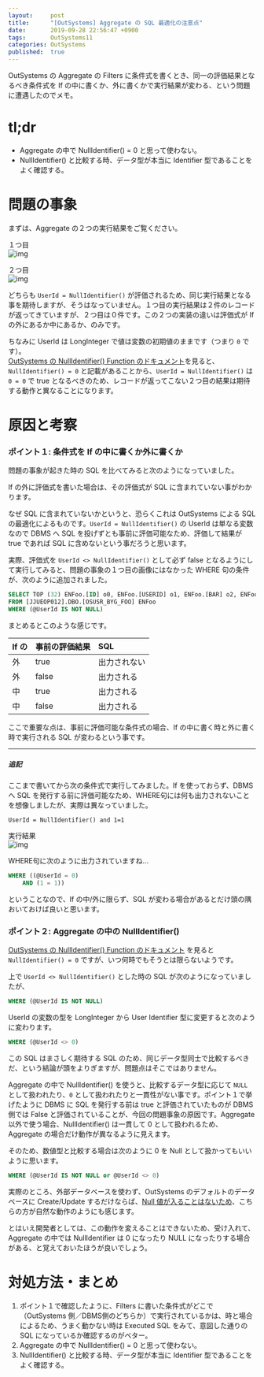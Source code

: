 ```yaml
---
layout:     post
title:      "[OutSystems] Aggregate の SQL 最適化の注意点"
date:       2019-09-28 22:56:47 +0900
tags:       OutSystems11
categories: OutSystems
published:  true
---
```


OutSystems の Aggregate の Filters に条件式を書くとき、同一の評価結果となるべき条件式を If の中に書くか、外に書くかで実行結果が変わる、という問題に遭遇したのでメモ。

# tl;dr

- Aggregate の中で NullIdentifier() = 0 と思って使わない。
- NullIdentifier() と比較する時、データ型が本当に Identifier 型であることをよく確認する。


# 問題の事象

まずは、Aggregate の２つの実行結果をご覧ください。  

１つ目  
![img](https://lh3.googleusercontent.com/lQLRgKD7nq52mkKoCqNjSaLh-ET6hmB3GgJCC3GENPX8WO0bxXN3FwxuuhnkiO9YoY8yf5KI5e8K3_FQ38HqWQKVe6QE2QLseKu15joPVxrIj7lRpWhqlCGHeyhNwEX_RkcrTG2XH-o=w559-h294-no)

２つ目  
![img](https://lh3.googleusercontent.com/4K6AC9y5WPDaEssYHdGa5Za4D77JdpBRzUK2aGIp7qMU8Im4FSYTv9swpHdJbElV25F-5dQtedHYHwV1y8viSoLKiKZ9koJzCyVAPRta8gg3xAsL0V7n9rg4pwedja2WmZe7xOYbVmc=w559-h294-no)

どちらも `UserId = NullIdentifier()` が評価されるため、同じ実行結果となる事を期待しますが、そうはなっていません。１つ目の実行結果は２件のレコードが返ってきていますが、２つ目は０件です。この２つの実装の違いは評価式が If の外にあるか中にあるか、のみです。  

ちなみに UserId は LongInteger で値は変数の初期値のままです（つまり `0` です）。  
[OutSystems の NullIdentifier() Function のドキュメント](https://success.outsystems.com/Documentation/11/Reference/OutSystems_Language/Logic/Built-in_Functions/Data_Conversion#NullIdentifier)を見ると、 `NullIdentifier() = 0` と記載があることから、`UserId = NullIdentifier()` は `0 = 0` で true となるべきのため、レコードが返ってこない２つ目の結果は期待する動作と異なることになります。



# 原因と考察

### ポイント１: 条件式を If の中に書くか外に書くか

問題の事象が起きた時の SQL を比べてみると次のようになっていました。

<script src="https://gist.github.com/yamagh/cc365d508ed9dc4b37265ae69bf242d7.js"></script>

If の外に評価式を書いた場合は、その評価式が SQL に含まれていない事がわかります。  

なぜ SQL に含まれていないかというと、恐らくこれは OutSystems による SQL の最適化によるものです。`UserId = NullIdentifier()` の UserId は単なる変数なので DBMS へ SQL を投げずとも事前に評価可能なため、評価して結果が true であれば SQL に含めないという事だろうと思います。  

実際、評価式を `UserId <> NullIdentifier()` として必ず false となるようにして実行してみると、問題の事象の１つ目の画像にはなかった WHERE 句の条件が、次のように追加されました。

```sql
SELECT TOP (32) ENFoo.[ID] o0, ENFoo.[USERID] o1, ENFoo.[BAR] o2, ENFoo.[DATE] o3, ENFoo.[TIME] o4, ENFoo.[LONGINT] o5
FROM [JJUEOP012].DBO.[OSUSR_BYG_FOO] ENFoo
WHERE (@UserId IS NOT NULL)
```

まとめるとこのような感じです。

| If の | 事前の評価結果 | SQL          |
|:------|:---------------|:-------------|
| 外    | true           | 出力されない |
| 外    | false          | 出力される   |
| 中    | true           | 出力される   |
| 中    | false          | 出力される   |

ここで重要な点は、事前に評価可能な条件式の場合、If の中に書く時と外に書く時で実行される SQL が変わるという事です。

---

##### 追記

ここまで書いてから次の条件式で実行してみました。If を使っておらず、DBMS へ SQL を発行する前に評価可能なため、WHERE句には何も出力されないことを想像しましたが、実際は異なっていました。

```
UserId = NullIdentifier() and 1=1
```

実行結果  
![img](https://lh3.googleusercontent.com/AQQd2ldpiGsi66i16RUF8GGSGjln4HfqF_KY2-9PN7spX8qVm579U8pcPrjJ21yefFR5zR2Kn4rBFq9v1UsqzNZgGeY62_ZrflCmzbXc4QeHFvRwPTGPrLKsHBmtcw0TFIskF69fgok=w800-h335-no)

WHERE句に次のように出力されていますね...  

```sql
WHERE ((@UserId = 0)
	AND (1 = 1))
```

ということなので、If の中/外に限らず、SQL が変わる場合があるとだけ頭の隅おいておけば良いと思います。


### ポイント２: Aggregate の中の NullIdentifier()

[OutSystems の NullIdentifier() Function のドキュメント](https://success.outsystems.com/Documentation/11/Reference/OutSystems_Language/Logic/Built-in_Functions/Data_Conversion#NullIdentifier) を見ると `NullIdentifier() = 0` ですが、いつ何時でもそうとは限らないようです。  

上で `UserId <> NullIdentifier()` とした時の SQL が次のようになっていましたが、

```sql
WHERE (@UserId IS NOT NULL)
```

UserId の変数の型を LongInteger から User Identifier 型に変更すると次のように変わります。

```sql
WHERE (@UserId <> 0)
```

この SQL はまさしく期待する SQL のため、同じデータ型同士で比較するべきだ、という結論が頭をよりぎますが、問題点はそこではありません。  

Aggregate の中で NullIdentifier() を使うと、比較するデータ型に応じて `NULL` として扱われたり、`0` として扱われたりと一貫性がない事です。ポイント１で挙げたように DBMS に SQL を発行する前は true と評価されていたものが DBMS 側では False と評価されていることが、今回の問題事象の原因です。Aggregate 以外で使う場合、NullIdentifier() は一貫して 0 として扱われるため、Aggregate の場合だけ動作が異なるように見えます。  

そのため、数値型と比較する場合は次のように 0 を Null として扱かってもいいように思います。

```sql
WHERE (@UserId IS NOT NULL or @UserId <> 0)
```

実際のところ、外部データベースを使わず、OutSystems のデフォルトのデータベースに Create/Update するだけならば、[Null 値が入ることはないため](https://success.outsystems.com/Documentation/11/Reference/OutSystems_Language/Data/Database_Reference/Default_Values_on_Database)、こちらの方が自然な動作のようにも感じます。  

とはいえ開発者としては、この動作を変えることはできないため、受け入れて、Aggregate の中では NullIdentifier は 0 になったり NULL になったりする場合がある、と覚えておいたほうが良いでしょう。


# 対処方法・まとめ

1. ポイント１で確認したように、Filters に書いた条件式がどこで（OutSystems 側／DBMS側のどちらか）で実行されているかは、時と場合によるため、うまく動かない時は Executed SQL をみて、意図した通りの SQL になっているか確認するのがベター。
2. Aggregate の中で NullIdentifier() = 0 と思って使わない。
3. NullIdentifier() と比較する時、データ型が本当に Identifier 型であることをよく確認する。


